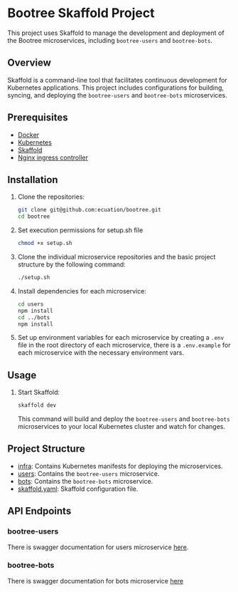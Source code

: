# Bootree Skaffold Project

This project uses Skaffold to manage the development and deployment of the Bootree microservices, including `bootree-users` and `bootree-bots`.

## Overview

Skaffold is a command-line tool that facilitates continuous development for Kubernetes applications. This project includes configurations for building, syncing, and deploying the `bootree-users` and `bootree-bots` microservices.

## Prerequisites

- [Docker](https://www.docker.com/get-started)
- [Kubernetes](https://kubernetes.io/docs/setup/)
- [Skaffold](https://skaffold.dev/docs/install/)
- [Nginx ingress controller](https://docs.nginx.com/nginx-ingress-controller/installation/installing-nic/)

## Installation

1. Clone the repositories:

    ```sh
    git clone git@github.com:ecuation/bootree.git
    cd bootree
    ```

2. Set execution permissions for setup.sh file

    ```sh
    chmod +x setup.sh
    ```

3. Clone the individual microservice repositories and the basic project structure by the following command:

    ```sh
    ./setup.sh
    ```

4. Install dependencies for each microservice:

    ```sh
    cd users
    npm install
    cd ../bots
    npm install
    ```

5. Set up environment variables for each microservice by creating a `.env` file in the root directory of each microservice, there is a `.env.example` for each microservice with the necessary environment vars.

## Usage

1. Start Skaffold:

    ```sh
    skaffold dev
    ```

    This command will build and deploy the `bootree-users` and `bootree-bots` microservices to your local Kubernetes cluster and watch for changes.

## Project Structure

- [infra](http://_vscodecontentref_/0): Contains Kubernetes manifests for deploying the microservices.
- [users](http://_vscodecontentref_/1): Contains the `bootree-users` microservice.
- [bots](http://_vscodecontentref_/2): Contains the `bootree-bots` microservice.
- [skaffold.yaml](http://_vscodecontentref_/3): Skaffold configuration file.

## API Endpoints

### bootree-users

There is swagger documentation for users microservice [here](http://bootree.test/api/users/api-docs).

### bootree-bots

There is swagger documentation for bots microservice [here](http://bootree.test/api/bot/api-docs)
